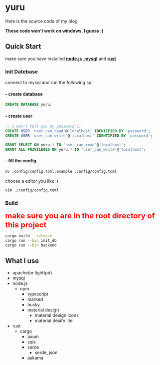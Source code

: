 # yuru
Here is the source code of my blog

**These code won't work on windows, I guess :(**

## Quick Start
make sure you have installed [**node.js**](https://nodejs.org/en) ,[**mysql**](https://www.mysql.com/downloads/) and [**rust**](https://www.rust-lang.org/zh-CN/tools/install)

### Init Datebase

connect to mysql and run the following sql

#### - create database
```sql
CREATE DATABASE yuru;
```

#### - create user
```sql
-- I won't tell you my password :)
CREATE USER 'user_can_read'@'localhost' IDENTIFIED BY 'password';
CREATE USER 'user_can_write'@'localhost' IDENTIFIED BY 'password';

GRANT SELECT ON yuru.* TO 'user_can_read'@'localhost';
GRANT ALL PRIVILEGES ON yuru.* TO 'user_can_write'@'localhost';
```

#### - fill the config
```bash
mv .config/config.toml.example .config/config.toml
```
choose a editor you like :)
```bash
vim ./config/config.toml
```

### Build
<font size=5rem color=red>**make sure you are in the root directory of this project**</font>
```bash
cargo build --release
cargo run --bin init_db
cargo run --bin backend
```

## What I use
- apache(or lighttpd)
- mysql
- node.js
  - npm
    - typescript <!-- actually, i didn't use it -->
    - marked <!-- markdown parser -->
    - husky <!-- git hook -->
    - material design <!-- css framework -->
        - material design icons
        - material desifn lite
- rust
  - cargo
    - axum <!-- web framework -->
    - sqlx <!-- database driver -->
    - serde <!-- json parser -->
      - serde_json <!-- json parser -->
    - askama <!-- template engine -->
